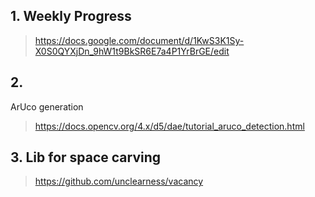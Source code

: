 ## 1. Weekly Progress

> https://docs.google.com/document/d/1KwS3K1Sy-X0S0QYXjDn_9hW1t9BkSR6E7a4P1YrBrGE/edit



## 2. 

ArUco generation

> https://docs.opencv.org/4.x/d5/dae/tutorial_aruco_detection.html


## 3. Lib for space carving

> https://github.com/unclearness/vacancy
